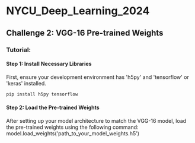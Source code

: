 # NYCU_Deep_Learning_2024
## Challenge 2: VGG-16 Pre-trained Weights

### Tutorial:

#### Step 1: Install Necessary Libraries
First, ensure your development environment has 'h5py' and 'tensorflow' or 'keras' installed.

```bash
pip install h5py tensorflow
```

#### Step 2: Load the Pre-trained Weights
After setting up your model architecture to match the VGG-16 model, load the pre-trained weights using the following command:
model.load_weights('path_to_your_model_weights.h5')
